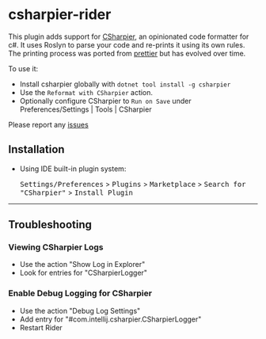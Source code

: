 # csharpier-rider

<!-- Plugin description -->
This plugin adds support for [CSharpier](https://github.com/belav/csharpier), an opinionated code formatter for c#. 
It uses Roslyn to parse your code and re-prints it using its own rules. 
The printing process was ported from [prettier](https://prettier.io/) but has evolved over time.

To use it:
- Install csharpier globally with `dotnet tool install -g csharpier`
- Use the `Reformat with CSharpier` action.
- Optionally configure CSharpier to `Run on Save` under Preferences/Settings | Tools | CSharpier

Please report any [issues](https://github.com/belav/csharpier/issues)

## Installation

- Using IDE built-in plugin system:
  
  <kbd>Settings/Preferences</kbd> > <kbd>Plugins</kbd> > <kbd>Marketplace</kbd> > <kbd>Search for "CSharpier"</kbd> >
  <kbd>Install Plugin</kbd>
---

## Troubleshooting

### Viewing CSharpier Logs
- Use the action "Show Log in Explorer"
- Look for entries for "CSharpierLogger"

### Enable Debug Logging for CSharpier
- Use the action "Debug Log Settings"
- Add entry for "#com.intellij.csharpier.CSharpierLogger"
- Restart Rider

<!-- Plugin description end -->

